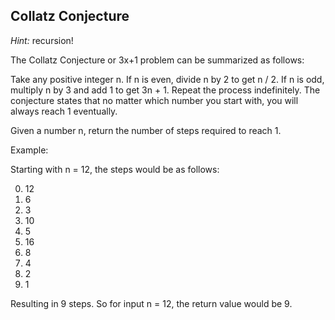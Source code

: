 ## Collatz Conjecture
 
*Hint:* recursion!
 
The Collatz Conjecture or 3x+1 problem can be summarized as follows:
 
Take any positive integer n. If n is even, divide n by 2 to get n / 2. If n is odd, multiply n by 3 and add 1 to get 3n + 1. Repeat the process indefinitely. The conjecture states that no matter which number you start with, you will always reach 1 eventually.
 
Given a number n, return the number of steps required to reach 1.
 
Example:
 
Starting with n = 12, the steps would be as follows:
 
0.  12
1.  6
2.  3
3.  10
4.  5
5.  16
6.  8
7.  4
8.  2
9.  1
 
Resulting in 9 steps. So for input n = 12, the return value would be 9.